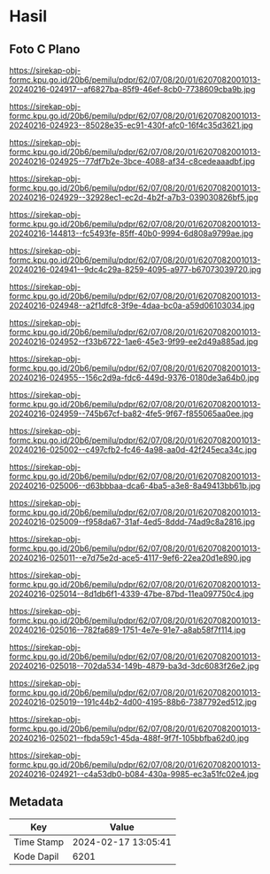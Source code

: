 # Hasil

## Foto C Plano

https://sirekap-obj-formc.kpu.go.id/20b6/pemilu/pdpr/62/07/08/20/01/6207082001013-20240216-024917--af6827ba-85f9-46ef-8cb0-7738609cba9b.jpg

https://sirekap-obj-formc.kpu.go.id/20b6/pemilu/pdpr/62/07/08/20/01/6207082001013-20240216-024923--85028e35-ec91-430f-afc0-16f4c35d3621.jpg

https://sirekap-obj-formc.kpu.go.id/20b6/pemilu/pdpr/62/07/08/20/01/6207082001013-20240216-024925--77df7b2e-3bce-4088-af34-c8cedeaaadbf.jpg

https://sirekap-obj-formc.kpu.go.id/20b6/pemilu/pdpr/62/07/08/20/01/6207082001013-20240216-024929--32928ec1-ec2d-4b2f-a7b3-039030826bf5.jpg

https://sirekap-obj-formc.kpu.go.id/20b6/pemilu/pdpr/62/07/08/20/01/6207082001013-20240216-144813--fc5493fe-85ff-40b0-9994-6d808a9799ae.jpg

https://sirekap-obj-formc.kpu.go.id/20b6/pemilu/pdpr/62/07/08/20/01/6207082001013-20240216-024941--9dc4c29a-8259-4095-a977-b67073039720.jpg

https://sirekap-obj-formc.kpu.go.id/20b6/pemilu/pdpr/62/07/08/20/01/6207082001013-20240216-024948--a2f1dfc8-3f9e-4daa-bc0a-a59d06103034.jpg

https://sirekap-obj-formc.kpu.go.id/20b6/pemilu/pdpr/62/07/08/20/01/6207082001013-20240216-024952--f33b6722-1ae6-45e3-9f99-ee2d49a885ad.jpg

https://sirekap-obj-formc.kpu.go.id/20b6/pemilu/pdpr/62/07/08/20/01/6207082001013-20240216-024955--156c2d9a-fdc6-449d-9376-0180de3a64b0.jpg

https://sirekap-obj-formc.kpu.go.id/20b6/pemilu/pdpr/62/07/08/20/01/6207082001013-20240216-024959--745b67cf-ba82-4fe5-9f67-f855065aa0ee.jpg

https://sirekap-obj-formc.kpu.go.id/20b6/pemilu/pdpr/62/07/08/20/01/6207082001013-20240216-025002--c497cfb2-fc46-4a98-aa0d-42f245eca34c.jpg

https://sirekap-obj-formc.kpu.go.id/20b6/pemilu/pdpr/62/07/08/20/01/6207082001013-20240216-025006--d63bbbaa-dca6-4ba5-a3e8-8a49413bb61b.jpg

https://sirekap-obj-formc.kpu.go.id/20b6/pemilu/pdpr/62/07/08/20/01/6207082001013-20240216-025009--f958da67-31af-4ed5-8ddd-74ad9c8a2816.jpg

https://sirekap-obj-formc.kpu.go.id/20b6/pemilu/pdpr/62/07/08/20/01/6207082001013-20240216-025011--e7d75e2d-ace5-4117-9ef6-22ea20d1e890.jpg

https://sirekap-obj-formc.kpu.go.id/20b6/pemilu/pdpr/62/07/08/20/01/6207082001013-20240216-025014--8d1db6f1-4339-47be-87bd-11ea097750c4.jpg

https://sirekap-obj-formc.kpu.go.id/20b6/pemilu/pdpr/62/07/08/20/01/6207082001013-20240216-025016--782fa689-1751-4e7e-91e7-a8ab58f7f114.jpg

https://sirekap-obj-formc.kpu.go.id/20b6/pemilu/pdpr/62/07/08/20/01/6207082001013-20240216-025018--702da534-149b-4879-ba3d-3dc6083f26e2.jpg

https://sirekap-obj-formc.kpu.go.id/20b6/pemilu/pdpr/62/07/08/20/01/6207082001013-20240216-025019--191c44b2-4d00-4195-88b6-7387792ed512.jpg

https://sirekap-obj-formc.kpu.go.id/20b6/pemilu/pdpr/62/07/08/20/01/6207082001013-20240216-025021--fbda59c1-45da-488f-9f7f-105bbfba62d0.jpg

https://sirekap-obj-formc.kpu.go.id/20b6/pemilu/pdpr/62/07/08/20/01/6207082001013-20240216-024921--c4a53db0-b084-430a-9985-ec3a51fc02e4.jpg


## Metadata

| Key        | Value               |
| ---------- | ------------------- |
| Time Stamp | 2024-02-17 13:05:41 |
| Kode Dapil | 6201                |




